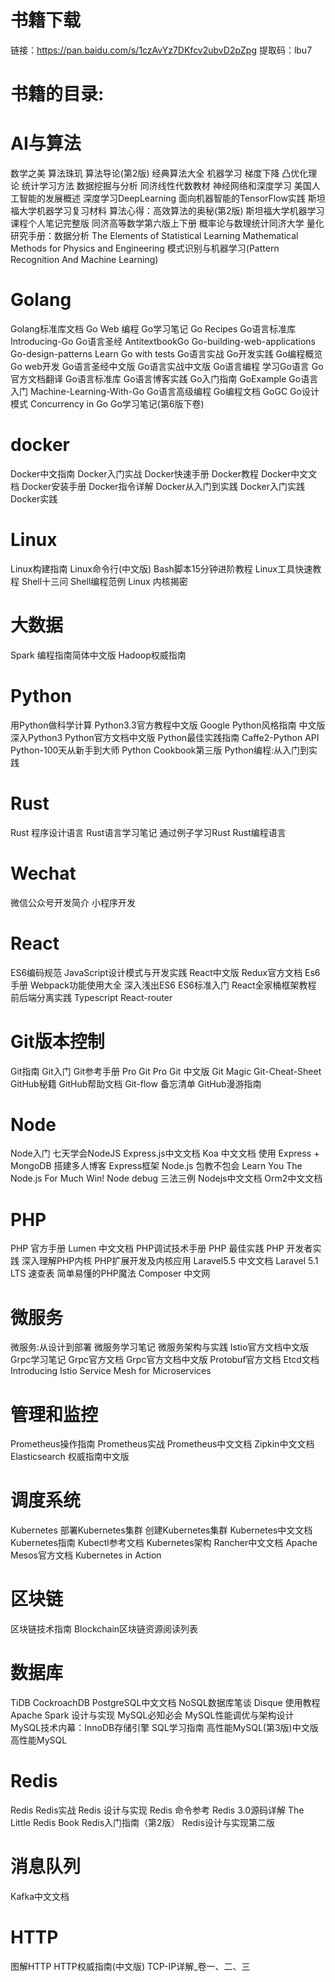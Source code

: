 # 书籍下载
链接：https://pan.baidu.com/s/1czAvYz7DKfcv2ubvD2pZpg 
提取码：lbu7 

# 书籍的目录:

# AI与算法
数学之美
算法珠玑
算法导论(第2版)
经典算法大全
机器学习
梯度下降
凸优化理论
统计学习方法
数据挖掘与分析
同济线性代数教材
神经网络和深度学习
美国人工智能的发展概述
深度学习DeepLearning
面向机器智能的TensorFlow实践
斯坦福大学机器学习复习材料
算法心得：高效算法的奥秘(第2版)
斯坦福大学机器学习课程个人笔记完整版
同济高等数学第六版上下册
概率论与数理统计同济大学
量化研究手册：数据分析
The Elements of Statistical Learning
Mathematical Methods for Physics and Engineering
模式识别与机器学习(Pattern Recognition And Machine Learning)
# Golang
Golang标准库文档
Go Web 编程
Go学习笔记
Go Recipes
Go语言标准库
Introducing-Go
Go语言圣经
AntitextbookGo
Go-building-web-applications
Go-design-patterns
Learn Go with tests
Go语言实战
Go开发实践
Go编程概览
Go web开发
Go语言圣经中文版
Go语言实战中文版
Go语言编程
学习Go语言
Go官方文档翻译
Go语言标准库
Go语言博客实践
Go入门指南
GoExample
Go语言入门
Machine-Learning-With-Go
Go语言高级编程
Go编程文档
GoGC
Go设计模式
Concurrency in Go
Go学习笔记(第6版下卷)
# docker
Docker中文指南
Docker入门实战
Docker快速手册
Docker教程
Docker中文文档
Docker安装手册
Docker指令详解
Docker从入门到实践
Docker入门实践
Docker实践
# Linux
Linux构建指南
Linux命令行(中文版)
Bash脚本15分钟进阶教程
Linux工具快速教程
Shell十三问
Shell编程范例
Linux 内核揭密
# 大数据
Spark 编程指南简体中文版
Hadoop权威指南
# Python
用Python做科学计算
Python3.3官方教程中文版
Google Python风格指南 中文版
深入Python3
Python官方文档中文版
Python最佳实践指南
Caffe2-Python API
Python-100天从新手到大师
Python Cookbook第三版
Python编程:从入门到实践
# Rust
Rust 程序设计语言
Rust语言学习笔记
通过例子学习Rust
Rust编程语言
# Wechat
微信公众号开发简介
小程序开发
# React
ES6编码规范
JavaScript设计模式与开发实践
React中文版
Redux官方文档
Es6手册
Webpack功能使用大全
深入浅出ES6
ES6标准入门
React全家桶框架教程
前后端分离实践
Typescript
React-router
# Git版本控制
Git指南
Git入门
Git参考手册
Pro Git
Pro Git 中文版
Git Magic
Git-Cheat-Sheet
GitHub秘籍
GitHub帮助文档
Git-flow 备忘清单
GitHub漫游指南
# Node
Node入门
七天学会NodeJS
Express.js中文文档
Koa 中文文档
使用 Express + MongoDB 搭建多人博客
Express框架
Node.js 包教不包会
Learn You The Node.js For Much Win!
Node debug 三法三例
Nodejs中文文档
Orm2中文文档
# PHP
PHP 官方手册
Lumen 中文文档
PHP调试技术手册
PHP 最佳实践
PHP 开发者实践
深入理解PHP内核
PHP扩展开发及内核应用
Laravel5.5 中文文档
Laravel 5.1 LTS 速查表
简单易懂的PHP魔法
Composer 中文网
# 微服务
微服务:从设计到部署
微服务学习笔记
微服务架构与实践
Istio官方文档中文版
Grpc学习笔记
Grpc官方文档
Grpc官方文档中文版
Protobuf官方文档
Etcd文档
Introducing Istio Service Mesh for Microservices
# 管理和监控
Prometheus操作指南
Prometheus实战
Prometheus中文文档
Zipkin中文文档
Elasticsearch 权威指南中文版
# 调度系统
Kubernetes
部署Kubernetes集群
创建Kubernetes集群
Kubernetes中文文档
Kubernetes指南
Kubectl参考文档
Kubernetes架构
Rancher中文文档
Apache Mesos官方文档
Kubernetes in Action
# 区块链
区块链技术指南
Blockchain区块链资源阅读列表
# 数据库
TiDB
CockroachDB
PostgreSQL中文文档
NoSQL数据库笔谈
Disque 使用教程
Apache Spark 设计与实现
MySQL必知必会
MySQL性能调优与架构设计
MySQL技术内幕：InnoDB存储引擎
SQL学习指南
高性能MySQL(第3版)中文版
高性能MySQL
# Redis
Redis
Redis实战
Redis 设计与实现
Redis 命令参考
Redis 3.0源码详解
The Little Redis Book
Redis入门指南（第2版）
Redis设计与实现第二版
# 消息队列
Kafka中文文档
# HTTP
图解HTTP
HTTP权威指南(中文版)
TCP-IP详解_卷一、二、三
